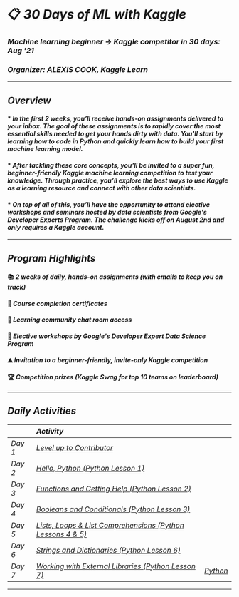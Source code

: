 # 📋 _30 Days of ML with Kaggle_
### _Machine learning beginner → Kaggle competitor in 30 days: Aug '21_
### _Organizer: ALEXIS COOK, Kaggle Learn_
---
## _Overview_
#### * _In the first 2 weeks, you’ll receive hands-on assignments delivered to your inbox. The goal of these assignments is to rapidly cover the most essential skills needed to get your hands dirty with data. You'll start by learning how to code in Python and quickly learn how to build your first machine learning model._
#### * _After tackling these core concepts, you’ll be invited to a super fun, beginner-friendly Kaggle machine learning competition to test your knowledge. Through practice, you’ll explore the best ways to use Kaggle as a learning resource and connect with other data scientists._
#### * _On top of all of this, you’ll have the opportunity to attend elective workshops and seminars hosted by data scientists from Google's Developer Experts Program. The challenge kicks off on August 2nd and only requires a Kaggle account._
---
## _Program Highlights_
#### 📚 _2 weeks of daily, hands-on assignments (with emails to keep you on track)_
#### 📃 _Course completion certificates_	  
#### 💬 _Learning community chat room access_  
#### 🎥 _Elective workshops by Google's Developer Expert Data Science Program_	  
#### ⛰️ _Invitation to a beginner-friendly, invite-only Kaggle competition_	  
#### 🏆 _Competition prizes (Kaggle Swag for top 10 teams on leaderboard)_  
---
## _Daily Activities_
|        | _Activity_    | |
| ------ | :---------- | :--- |
| _Day 1_ | [_Level up to Contributor_](Activities/Day%20%2301) | |
| _Day 2_ | [_Hello, Python (Python Lesson 1)_](Activities/Day%20%2302) | |
| _Day 3_ | [_Functions and Getting Help (Python Lesson 2)_](Activities/Day%20%2303) | |
| _Day 4_ | [_Booleans and Conditionals (Python Lesson 3)_](Activities/Day%20%2304) | |
| _Day 5_ | [_Lists, Loops & List Comprehensions (Python Lessons 4 & 5)_](Activities/Day%20%2305) | |
| _Day 6_ | [_Strings and Dictionaries (Python Lesson 6)_](Activities/Day%20%2306) | |
| _Day 7_ | [_Working with External Libraries (Python Lesson 7)_](Activities/Day%20%2307) | [_Python_](Certificates/Python.png) |
---

